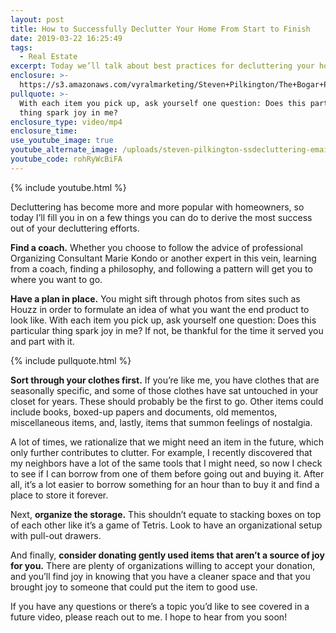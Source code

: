 ```yaml
---
layout: post
title: How to Successfully Declutter Your Home From Start to Finish
date: 2019-03-22 16:25:49
tags:
  - Real Estate
excerpt: Today we’ll talk about best practices for decluttering your home.
enclosure: >-
  https://s3.amazonaws.com/vyralmarketing/Steven+Pilkington/The+Bogar+Pilkington+Group-+How+to+Successfully+Declutter+Your+Home+From+Start+to+Finish.mp4
pullquote: >-
  With each item you pick up, ask yourself one question: Does this particular
  thing spark joy in me?
enclosure_type: video/mp4
enclosure_time:
use_youtube_image: true
youtube_alternate_image: /uploads/steven-pilkington-ssdecluttering-email.jpg
youtube_code: rohRyWcBiFA
---
```


{% include youtube.html %}

Decluttering has become more and more popular with homeowners, so today I’ll fill you in on a few things you can do to derive the most success out of your decluttering efforts.

**Find a coach.** Whether you choose to follow the advice of professional Organizing Consultant Marie Kondo or another expert in this vein, learning from a coach, finding a philosophy, and following a pattern will get you to where you want to go.

**Have a plan in place.** You might sift through photos from sites such as Houzz in order to formulate an idea of what you want the end product to look like. With each item you pick up, ask yourself one question: Does this particular thing spark joy in me? If not, be thankful for the time it served you and part with it.

{% include pullquote.html %}

**Sort through your clothes first.** If you’re like me, you have clothes that are seasonally specific, and some of those clothes have sat untouched in your closet for years. These should probably be the first to go. Other items could include books, boxed-up papers and documents, old mementos, miscellaneous items, and, lastly, items that summon feelings of nostalgia.

A lot of times, we rationalize that we might need an item in the future, which only further contributes to clutter. For example, I recently discovered that my neighbors have a lot of the same tools that I might need, so now I check to see if I can borrow from one of them before going out and buying it. After all, it’s a lot easier to borrow something for an hour than to buy it and find a place to store it forever.

Next, **organize the storage.** This shouldn’t equate to stacking boxes on top of each other like it’s a game of Tetris. Look to have an organizational setup with pull-out drawers.

And finally, **consider donating gently used items that aren’t a source of joy for you.** There are plenty of organizations willing to accept your donation, and you’ll find joy in knowing that you have a cleaner space and that you brought joy to someone that could put the item to good use.

If you have any questions or there’s a topic you’d like to see covered in a future video, please reach out to me. I hope to hear from you soon!